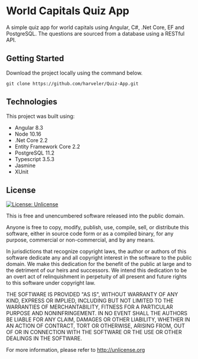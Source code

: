 # World Capitals Quiz App
A simple quiz app for world capitals using Angular, C#, .Net Core, EF and PostgreSQL. The questions are sourced from a database using a RESTful API.

## Getting Started
Download the project locally using the command below.

```
git clone https://github.com/harveler/Quiz-App.git
```

## Technologies
This project was built using:
- Angular 8.3
- Node 10.16
- .Net Core 2.2
- Entity Framework Core 2.2
- PostgreSQL 11.2
- Typescript 3.5.3
- Jasmine
- XUnit

## License
[![License: Unlicense](https://img.shields.io/badge/license-Unlicense-blue.svg)](http://unlicense.org/)

This is free and unencumbered software released into the public domain.

Anyone is free to copy, modify, publish, use, compile, sell, or
distribute this software, either in source code form or as a compiled
binary, for any purpose, commercial or non-commercial, and by any
means.

In jurisdictions that recognize copyright laws, the author or authors
of this software dedicate any and all copyright interest in the
software to the public domain. We make this dedication for the benefit
of the public at large and to the detriment of our heirs and
successors. We intend this dedication to be an overt act of
relinquishment in perpetuity of all present and future rights to this
software under copyright law.

THE SOFTWARE IS PROVIDED "AS IS", WITHOUT WARRANTY OF ANY KIND,
EXPRESS OR IMPLIED, INCLUDING BUT NOT LIMITED TO THE WARRANTIES OF
MERCHANTABILITY, FITNESS FOR A PARTICULAR PURPOSE AND NONINFRINGEMENT.
IN NO EVENT SHALL THE AUTHORS BE LIABLE FOR ANY CLAIM, DAMAGES OR
OTHER LIABILITY, WHETHER IN AN ACTION OF CONTRACT, TORT OR OTHERWISE,
ARISING FROM, OUT OF OR IN CONNECTION WITH THE SOFTWARE OR THE USE OR
OTHER DEALINGS IN THE SOFTWARE.

For more information, please refer to <http://unlicense.org>
